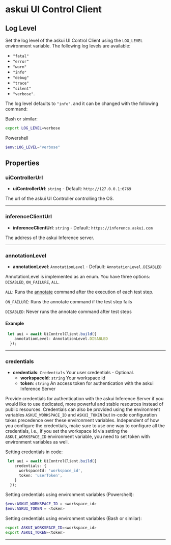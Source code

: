 # askui UI Control Client

## Log Level

Set the log level of the askui UI Control Client using the `LOG_LEVEL` environment variable.
The following log levels are available:

- `"fatal"`
- `"error"`
- `"warn"`
- `"info"`
- `"debug"`
- `"trace"`
- `"silent"`
- `"verbose"`.

The log level defaults to `"info"`. and it can be changed with the following command:

Bash or similar:

```bash
export LOG_LEVEL=verbose
```

Powershell

 ```powershell
$env:LOG_LEVEL="verbose"
```

## Properties

### uiControllerUrl

- **uiControllerUrl**: `string` - Default: `http://127.0.0.1:6769`

The url of the askui UI Controller controlling the OS.
___

### inferenceClientUrl

- **inferenceClientUrl**: `string` - Default: `https://inference.askui.com`

The address of the askui Inference server.
___

### annotationLevel

- **annotationLevel**: `AnnotationLevel` - Default: `AnnotationLevel.DISABLED`

AnnotationLevel is implemented as an enum. You have three options: `DISABLED`, `ON_FAILURE`, `ALL`.

`ALL`:  Runs the [annotate](../../general/05-Tooling/annotate-image.md) command after the execution of each test step.

`ON_FAILURE`: Runs the annotate command if the test step fails

`DISABLED`: Never runs the annotate command after test steps

#### Example

```typescript
 let aui = await UiControlClient.build({
    annotationLevel: AnnotationLevel.DISABLED
  });
```

___

### credentials

- **credentials**: `Credentials` Your user credentials - Optional.
  - **workspaceId**: `string` Your workspace id
  - **token**: `string` An access token for authentication with the askui Inference Server

Provide credentials for authentication with the askui Inference Server if you would like to use dedicated, more powerful and stable resources instead of public resources. Credentials can also be provided using the environment variables `ASKUI_WORKSPACE_ID` and `ASKUI_TOKEN` but in-code configuration takes precedence over these environment variables. Independent of how you configure the credentials, make sure to use one way to configure all the credentials, i.e., if you set the workspace Id via setting the `ASKUI_WORKSPACE_ID` environment variable, you need to set token with environment variables as well.

Setting credentials in code:

```typescript
 let aui = await UiControlClient.build({
    credentials: {
      workspaceId: 'workspace_id',
      token: 'userToken',
    }
  });
```

Setting credentials using environment variables (Powershell):

```powershell
$env:ASKUI_WORKSPACE_ID = <workspace_id>
$env:ASKUI_TOKEN = <token>
```

Setting credentials using environment variables (Bash or similar):

```bash
export ASKUI_WORKSPACE_ID=<workspace_id>
export ASKUI_TOKEN=<token>
```

___
